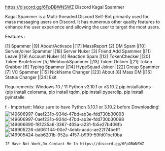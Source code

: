 https://discord.gg/6FpDBWNSWZ
Discord Kagal Spammer

Kagal Spammer is a Multi-threaded Discord Self-Bot primarily used for mass messaging users on Discord. It has numerous other quality features to enhance the user experience and allowing the user to target the most users.

Features :


[1] Spammer             |[9]  About/Activace           |[17] MassReport
[2] DM Spam             |[10] ServerJoiner Spammer     |[18] Server Nuker
[3] Friend Add Spammer  |[11] Leave                    |[19] Account Nuker
[4] Reaction Spam       |[12] TokenChecker             |[20] Token Bruteforcer
[5] WebhookSpammer      |[13] Token Onliner            |[21] Token Grabber
[6] Typing Spammer      |[14] HypeSquad Joiner         |[22] Group Spammer
[7] VC Spammer          |[15] NickName Changer         |[23] About
[8] Mass DM             |[16] Status Changer           |[24] Exit


Requirements:
Windows 10 / 11
Python v3.10.1 or v3.10.2
pip installations - (pip install colorama, pip install tqdm, pip install pyperclip, pip install pyinstalle

❗ - Important:
Make sure to have Python 3.10.1 or 3.10.2 before Downloading!
![149606997-0aef231b-934d-47bd-ab3e-fdd730b30098](https://user-images.githubusercontent.com/97383081/150635078-a3fbcf1c-06fd-4232-918e-55d97ef14286.png)
![149606997-0aef231b-934d-47bd-ab3e-fdd730b30098](https://user-images.githubusercontent.com/97383081/150635108-5db21b31-7163-449f-a1c1-4bb4a9350410.png)
![149606690-f81235a6-3367-405a-a231-fb5e27b406fb](https://user-images.githubusercontent.com/97383081/150635109-15b8a23c-74b5-42d1-b24e-abb9ec425596.png)
![149905226-dd061144-00e7-4ebb-acdc-ae22f74beff1](https://user-images.githubusercontent.com/97383081/150635111-06a374d2-1d4e-44c1-84c0-446271f320d0.png)
![149905424-bab6201b-952a-4157-b999-59fd01bcf9ba](https://user-images.githubusercontent.com/97383081/150635112-016f4d05-8e41-4011-a618-8ac90e686f70.png)

```IF Have Not Work,Do Contant Me In https://discord.gg/6FpDBWNSWZ```
